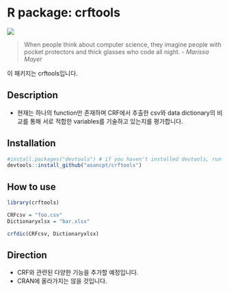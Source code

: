 # R package: crftools

![](https://i.imgur.com/SPXkoJE.jpg)

> When people think about computer science, they imagine people with pocket protectors and thick glasses who code all night. - *Marissa Mayer*

이 패키지는 crftools입니다. 

## Description

- 현재는 하나의 function만 존재하며 CRF에서 추출한 csv와 data dictionary의 비교를 통해 서로 적합한 variables를 기술하고 있는지를 평가합니다.

## Installation

```r
#install.packages("devtools") # if you haven't installed devtools, run this line after deleting the first #
devtools::install_github("asancpt/crftools")
```

## How to use

```r
library(crftools)

CRFcsv = "foo.csv"
Dictionaryxlsx = "bar.xlsx"

crfdic(CRFcsv, Dictionaryxlsx)
```

## Direction

- CRF와 관련된 다양한 기능을 추가할 예정입니다. 
- CRAN에 올라가지는 않을 것입니다.

